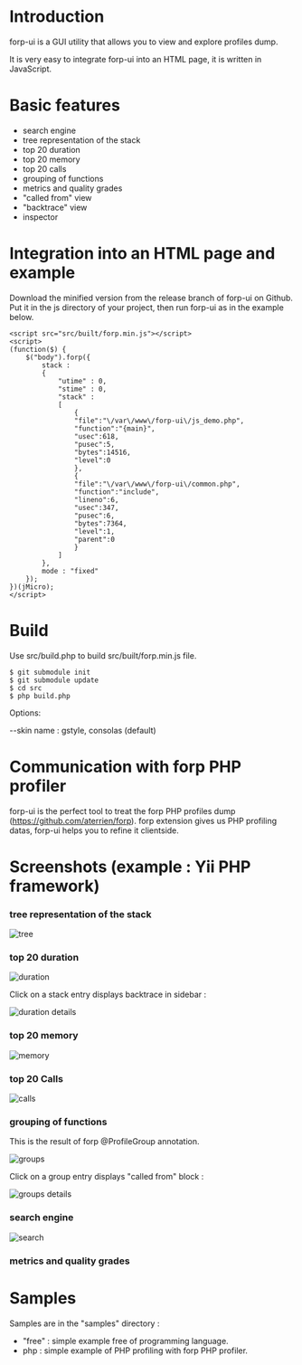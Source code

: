 # Introduction #

forp-ui is a GUI utility that allows you to view and explore profiles dump.

It is very easy to integrate forp-ui into an HTML page, it is written in JavaScript.

# Basic features #

- search engine
- tree representation of the stack
- top 20 duration
- top 20 memory
- top 20 calls
- grouping of functions
- metrics and quality grades
- "called from" view
- "backtrace" view
- inspector

# Integration into an HTML page and example #

Download the minified version from the release branch of forp-ui on Github.
Put it in the js directory of your project, then run forp-ui as in the example below.


```
<script src="src/built/forp.min.js"></script>
<script>
(function($) {
    $("body").forp({
        stack :
        {
            "utime" : 0,
            "stime" : 0,
            "stack" :
            [
                {
                "file":"\/var\/www\/forp-ui\/js_demo.php",
                "function":"{main}",
                "usec":618,
                "pusec":5,
                "bytes":14516,
                "level":0
                },
                {
                "file":"\/var\/www\/forp-ui\/common.php",
                "function":"include",
                "lineno":6,
                "usec":347,
                "pusec":6,
                "bytes":7364,
                "level":1,
                "parent":0
                }
            ]
        },
        mode : "fixed"
    });
})(jMicro);
</script>
```

# Build #

Use src/build.php to build src/built/forp.min.js file.

```
$ git submodule init
$ git submodule update
$ cd src
$ php build.php
```

Options:

--skin name : gstyle, consolas (default)


# Communication with forp PHP profiler #

forp-ui is the perfect tool to treat the forp PHP profiles dump (https://github.com/aterrien/forp).
forp extension gives us PHP profiling datas, forp-ui helps you to refine it clientside.

# Screenshots (example : Yii PHP framework) #

### tree representation of the stack ###

![tree](https://raw.github.com/aterrien/forp-ui/master/doc/ui-tree.png)

### top 20 duration ###

![duration](https://raw.github.com/aterrien/forp-ui/master/doc/ui-duration.png)

Click on a stack entry displays backtrace in sidebar :

![duration details](https://raw.github.com/aterrien/forp-ui/master/doc/ui-duration-details.png)

### top 20 memory ###

![memory](https://raw.github.com/aterrien/forp-ui/master/doc/ui-memory.png)

### top 20 Calls ###

![calls](https://raw.github.com/aterrien/forp-ui/master/doc/ui-calls.png)

### grouping of functions ###

This is the result of forp @ProfileGroup annotation.

![groups](https://raw.github.com/aterrien/forp-ui/master/doc/ui-groups.png)

Click on a group entry displays "called from" block :

![groups details](https://raw.github.com/aterrien/forp-ui/master/doc/ui-groups-details.png)

### search engine ###

![search](https://raw.github.com/aterrien/forp-ui/master/doc/ui-search.png)


### metrics and quality grades

# Samples #

Samples are in the "samples" directory :
- "free" : simple example free of programming language.
- php : simple example of PHP profiling with forp PHP profiler.
